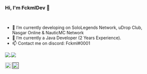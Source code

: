 ### Hi, I'm FckmlDev 👋

<br />

* 🔭 I’m currently developing on SoloLegends Network, uDrop Club, Nasgar Online & NauticMC Network
* 🌱 I’m currently a Java Developer (2 Years Experience).
* 📫 Contact me on discord: Fckml#0001  

<a href="https://github.com/FckmlDev">
  <img align="center" src=https://github-readme-stats.vercel.app/api?username=FckmlDev&hide=contribs,prs&show_icons=true&count_private=true&include_all_commits=true&theme=radical />
</a>
<a href="https://github.com/FckmlDev">
  <img align="center" src=https://github-readme-stats.vercel.app/api/top-langs/?username=FckmlDev&layout=compact&theme=radical />
</a>

<br />
<br />

<a href="https://twitter.com/FckmlDev">
  <img align="left" alt="FckmlDev" width="21px" src="https://raw.githubusercontent.com/anuraghazra/anuraghazra/master/assets/twitter.svg" />
</a>

<a href="">
  <img align="left" alt="Fckml#0001" width="21px" src="https://raw.githubusercontent.com/anuraghazra/anuraghazra/master/assets/discord-round.svg" />
</a>

<br />
